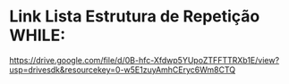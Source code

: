 # Link Lista Estrutura de Repetição WHILE:

https://drive.google.com/file/d/0B-hfc-Xfdwp5YUpoZTFFTTRXb1E/view?usp=drivesdk&resourcekey=0-w5E1zuyAmhCEryc6Wm8CTQ
